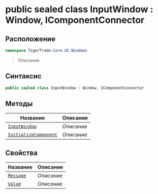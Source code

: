 
# public sealed class InputWindow : Window, IComponentConnector
## Расположение
```csharp
namespace TigerTrade.Core.UI.Windows
```



> Описание

## Синтаксис
```csharp
public sealed class InputWindow : Window, IComponentConnector
```


## Методы
| Название | Описание |
| --- | --- |
| [`InputWindow`](./InputWindow.cs/Методы/InputWindow.md) | *Описание* |
| [`InitializeComponent`](./InputWindow.cs/Методы/InitializeComponent.md) | *Описание* |

## Свойства
| Название | Описание |
| --- | --- |
| [`Message`](./InputWindow.cs/Свойства/Message.md) | *Описание* |
| [`Value`](./InputWindow.cs/Свойства/Value.md) | *Описание* |



